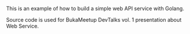 This is an example of how to build a simple web API service with Golang.

Source code is used for BukaMeetup DevTalks vol. 1 presentation about Web Service.
